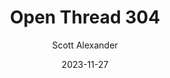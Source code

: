 ---
layout: podcast
title: "Open Thread 304"
author: Scott Alexander
description: https://www.astralcodexten.com/p/open-thread-304
date: 2023-11-27
length: 421251
duration: 105
guid: open-thread-304
---